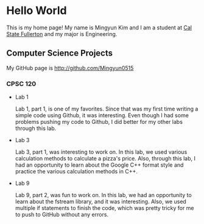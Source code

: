 # Hello World

This is my home page! My name is Mingyun Kim and I am a student at [Cal State Fullerton](http://www.fullerton.edu/) and my major is Engineering.

## Computer Science Projects

My GitHub page is http://github.com/Mingyun0515

### CPSC 120

* Lab 1

    Lab 1, part 1, is one of my favorites. Since that was my first time writing a simple code using Github, it was interesting. Even though I had some problems pushing my code to Github, I did better for my other labs through this lab. 

* Lab 3

    Lab 3, part 1, was interesting to work on. In this lab, we used various calculation methods to calculate a pizza's price. Also, through this lab, I had an opportunity to learn about the Google C++ format style and practice the various calculation methods in C++.

* Lab 9

    Lab 9, part 2, was fun to work on. In this lab, we had an opportunity to learn about the fstream library, and it was interesting. Also, we used multiple if statements to finish the code, which was pretty tricky for me to push to GitHub without any errors.
